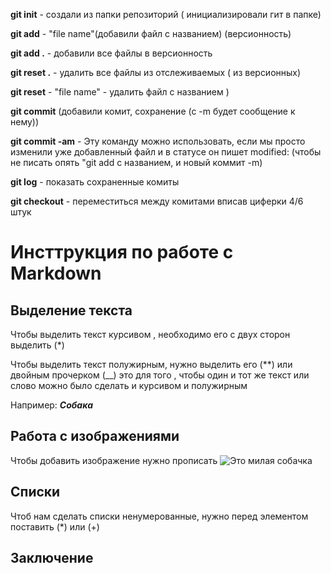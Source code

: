 **git init** - создали из папки репозиторий ( инициализировали гит в папке)

**git add** - "file name"(добавили файл с названием) (версионность)

**git add .** - добавили все файлы в  версионность

**git reset .** - удалить все файлы из отслеживаемых ( из версионных)

**git reset** - "file name" - удалить файл с названием 
)

**git commit**  (добавили комит, сохранение (с -m будет сообщение к нему))

**git commit -am** - Эту команду можно использовать, если мы просто изменили уже добавленный файл и в статусе он пишет modified: (чтобы не писать опять "git add c названием, и новый коммит -m)   

**git log** - показать сохраненные комиты

**git checkout** - переместиться между комитами вписав циферки 4/6 штук 

# Инсттрукция по работе с Markdown

## Выделение текста 

Чтобы выделить текст курсивом , необходимо его с двух сторон выделить (*)

Чтобы выделить текст полужирным, нужно выделить его (**) или двойным прочерком (__)
это для того , чтобы один и тот же текст или слово можно было сделать и курсивом и полужирным 

Например: *__Собака__*

## Работа с изображениями 

Чтобы добавить изображение нужно прописать ![Это милая собачка](dog.jpg)

## Списки

Чтоб нам сделать списки ненумерованные, нужно перед элементом поставить (*) или (+)

## Заключение 


